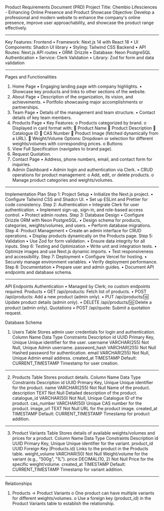 Product Requirements Document (PRD)
Project Title:
Chembio Lifesciences - Enhancing Online Presence and Product Showcase
Objective:
Develop a professional and modern website to enhance the company's online presence, improve user approachability, and showcase the product range effectively.
________________________________________
Key Features:
Frontend
•	Framework: Next.js 14 with React 18
•	UI Components: Shadcn UI library
•	Styling: Tailwind CSS
Backend
•	API Routes: Next.js API routes
•	ORM: Drizzle
•	Database: Neon PostgreSQL
Authentication
•	Service: Clerk
Validation
•	Library: Zod for form and data validation
________________________________________
Pages and Functionalities
1. Home Page
•	Engaging landing page with company highlights.
•	Showcase key products and links to other sections of the website.
2. About Page
•	Description of the organization, its vision, and achievements.
•	Portfolio showcasing major accomplishments or partnerships.
3. Team Page
•	Details of the management and team structure.
•	Contact details of key team members.
4. Products Page
•	Key Features:
o	Products categorized by brand.
o	Displayed in card format with:
	Product Name
	Product Description
	Catalogue ID
	CAS Number
	Product Image (fetched dynamically from a URL).
	Weight/Volume Options: Dropdown or selection for different weights/volumes with corresponding prices.
o	Buttons:
1.	View Full Specification (navigates to brand page).
2.	Request Quotation.
5. Contact Page
•	Address, phone numbers, email, and contact form for inquiries.
6. Admin Dashboard
•	Admin login and authentication via Clerk.
•	CRUD operations for product management:
o	Add, edit, or delete products.
o	Manage product categories and weights/volumes.
________________________________________
Implementation Plan
Step 1: Project Setup
•	Initialize the Next.js project.
•	Configure Tailwind CSS and Shadcn UI.
•	Set up ESLint and Prettier for code consistency.
Step 2: Authentication
•	Integrate Clerk for user authentication.
•	Implement sign-up, sign-in, and role-based access control.
•	Protect admin routes.
Step 3: Database Design
•	Configure Drizzle ORM with Neon PostgreSQL.
•	Design schema for products, categories, weights/volumes, and users.
•	Perform database migrations.
Step 4: Product Management
•	Create an admin interface for CRUD operations.
•	Display products dynamically on the Products page.
Step 5: Validation
•	Use Zod for form validation.
•	Ensure data integrity for all inputs.
Step 6: Testing and Optimization
•	Write unit and integration tests.
•	Optimize images and use Next.js dynamic imports.
•	Test responsiveness and accessibility.
Step 7: Deployment
•	Configure Vercel for hosting.
•	Securely manage environment variables.
•	Verify deployment performance.
Step 8: Documentation
•	Prepare user and admin guides.
•	Document API endpoints and database schema.
________________________________________
API Endpoints
Authentication
•	Managed by Clerk; no custom endpoints required.
Products
•	GET /api/products: Fetch list of products.
•	POST /api/products: Add a new product (admin only).
•	PUT /api/products/:id: Update product details (admin only).
•	DELETE /api/products/:id: Delete a product (admin only).
Quotations
•	POST /api/quote: Submit a quotation request.



Database Schema
1. Users Table
Stores admin user credentials for login and authentication.
Column Name	Data Type	Constraints	Description
id	UUID	Primary Key, Unique	Unique identifier for the user.
username	VARCHAR(255)	Not Null, Unique	Admin username.
password_hash	VARCHAR(255)	Not Null	Hashed password for authentication.
email	VARCHAR(255)	Not Null, Unique	Admin email address.
created_at	TIMESTAMP	Default: CURRENT_TIMESTAMP	Timestamp for user creation.
________________________________________
2. Products Table
Stores product details.
Column Name	Data Type	Constraints	Description
id	UUID	Primary Key, Unique	Unique identifier for the product.
name	VARCHAR(255)	Not Null	Name of the product.
description	TEXT	Not Null	Detailed description of the product.
catalogue_id	VARCHAR(50)	Not Null, Unique	Catalogue ID of the product.
cas_number	VARCHAR(50)	Unique	CAS number for the product.
image_url	TEXT	Not Null	URL for the product image.
created_at	TIMESTAMP	Default: CURRENT_TIMESTAMP	Timestamp for product addition.
________________________________________
3. Product Variants Table
Stores details of available weights/volumes and prices for a product.
Column Name	Data Type	Constraints	Description
id	UUID	Primary Key, Unique	Unique identifier for the variant.
product_id	UUID	Foreign Key (Products.id)	Links to the product in the Products table.
weight_volume	VARCHAR(50)	Not Null	Weight/volume for the variant (e.g., "500g", "1L").
price	DECIMAL(10, 2)	Not Null	Price for the specific weight/volume.
created_at	TIMESTAMP	Default: CURRENT_TIMESTAMP	Timestamp for variant addition.
________________________________________
Relationships
1.	Products → Product Variants
o	One product can have multiple variants for different weights/volumes.
o	Use a foreign key (product_id) in the Product Variants table to establish the relationship.

